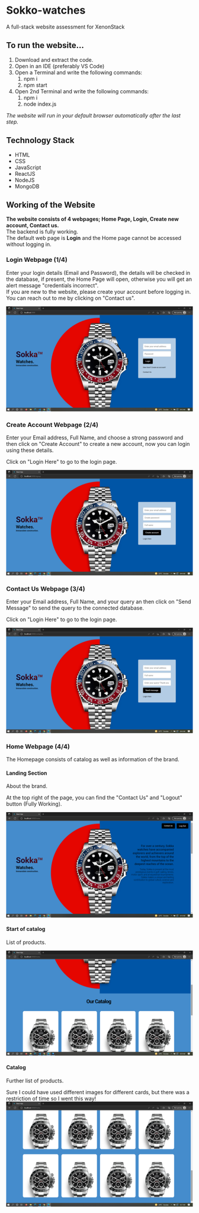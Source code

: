 # Sokko-watches
A full-stack website assessment for XenonStack

## To run the website...
1. Download and extract the code.
2. Open in an IDE (preferably VS Code)
3. Open a Terminal and write the following commands:
    1. npm i
    2. npm start
4. Open 2nd Terminal and write the following commands:
    1. npm i
    2. node index.js

_The website will run in your default browser automatically after the last step._

## Technology Stack
* HTML
* CSS
* JavaScript
* ReactJS
* NodeJS
* MongoDB

## Working of the Website
__The website consists of 4 webpages; Home Page, Login, Create new account, Contact us.__  
The backend is fully working.  
The default web page is __Login__ and the Home page cannot be accessed without logging in.  

### Login Webpage (1/4)
Enter your login details (Email and Password), the details will be checked in the database, if present, the Home Page will open, otherwise you will get an alert message "credentials incorrect".  
If you are new to the website, please create your account before logging in.  
You can reach out to me by clicking on "Contact us".  

![Login](./README%20PICS/LOGIN.png)

### Create Account Webpage (2/4)
Enter your Email address, Full Name, and choose a strong password and then click on "Create Account" to create a new account, now you can login using these details.   

Click on "Login Here" to go to the login page.  

![CREATE](./README%20PICS/CREATE.png)

### Contact Us Webpage (3/4)
Enter your Email address, Full Name, and your query an then click on "Send Message" to send the query to the connected database.  

Click on "Login Here" to go to the login page.  

![CONTACT](./README%20PICS/CONTACT.png)

### Home Webpage (4/4)
The Homepage consists of catalog as well as information of the brand.
#### Landing Section
About the brand.   

At the top right of the page, you can find the "Contact Us" and "Logout" button (Fully Working).   

![HOME-1](./README%20PICS/HOME.png)

#### Start of catalog
List of products.   

![HOME-2](./README%20PICS/HOME-2.png)
#### Catalog
Further list of products.  

Sure I could have used different images for different cards, but there was a restriction of time so I went this way!
![HOME-3](./README%20PICS/HOME-3.png)
